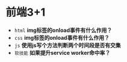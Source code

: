 # 前端3+1
- `html` **img标签的onload事件有什么作用？**
- `css` **img标签的onload事件有什么作用？**
- `js` **使用js写个方法判断两个时间段是否有交集**
- `软技能` **如果提升service worker命中率？**

